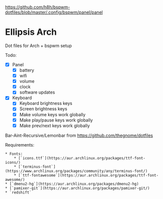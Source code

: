 https://github.com/h8h/bspwm-dotfiles/blob/master/.config/bspwm/panel/panel

Ellipsis Arch
=============

Dot files for Arch + bspwm setup

Todo:

* [x] Panel
    * [x] battery
    * [x] wifi
    * [x] volume
    * [x] clock
    * [x] software updates
* [x] Keyboard
    * [x] Keyboard brightness keys
    * [x] Screen brightness keys
    * [x] Make volume keys work globally
    * [x] Make play/pause keys work globally
    * [x] Make prev/next keys work globally

Bar-Aint-Recursive/Lemonbar from https://github.com/thegnome/dotfiles

Requirements:

    * Fonts:
        * [`icons.ttf`](https://aur.archlinux.org/packages/ttf-font-icons/)
        * [`terminus-font`](https://www.archlinux.org/packages/community/any/terminus-font/)
        * [`ttf-fontawesome`](https://aur.archlinux.org/packages/ttf-font-awesome/)
    * [`dmenu2-hg`](https://aur.archlinux.org/packages/dmenu2-hg)
    * [`pamixer-git`](https://aur.archlinux.org/packages/pamixer-git/)
    * `redshift`
